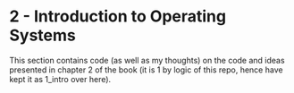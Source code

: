 # 2 - Introduction to Operating Systems
This section contains code (as well as my thoughts) on the code and ideas presented in chapter 2 of the book (it is 1 by logic of this repo, hence have kept it as 1_intro over here).
